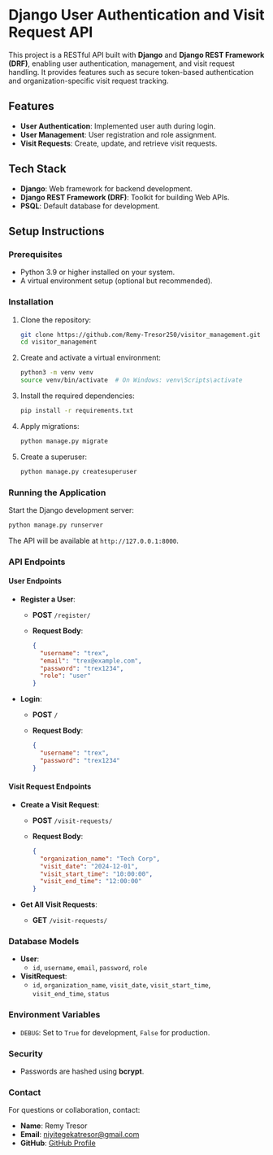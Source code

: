 # Django User Authentication and Visit Request API

This project is a RESTful API built with **Django** and **Django REST Framework (DRF)**, enabling user authentication, management, and visit request handling. It provides features such as secure token-based authentication and organization-specific visit request tracking.

## Features

- **User Authentication**: Implemented user auth during login.
- **User Management**: User registration and role assignment.
- **Visit Requests**: Create, update, and retrieve visit requests.

## Tech Stack

- **Django**: Web framework for backend development.
- **Django REST Framework (DRF)**: Toolkit for building Web APIs.
- **PSQL**: Default database for development.

## Setup Instructions

### Prerequisites

- Python 3.9 or higher installed on your system.
- A virtual environment setup (optional but recommended).

### Installation

1. Clone the repository:

   ```bash
   git clone https://github.com/Remy-Tresor250/visitor_management.git
   cd visitor_management
   ```

2. Create and activate a virtual environment:

   ```bash
   python3 -m venv venv
   source venv/bin/activate  # On Windows: venv\Scripts\activate
   ```

3. Install the required dependencies:

   ```bash
   pip install -r requirements.txt
   ```

4. Apply migrations:

   ```bash
   python manage.py migrate
   ```

5. Create a superuser:

   ```bash
   python manage.py createsuperuser
   ```

### Running the Application

Start the Django development server:

```bash
python manage.py runserver
```

The API will be available at `http://127.0.0.1:8000`.

### API Endpoints

#### User Endpoints

- **Register a User**:
  - **POST** `/register/`
  - **Request Body**:

    ```json
    {
      "username": "trex",
      "email": "trex@example.com",
      "password": "trex1234",
      "role": "user"
    }
    ```

- **Login**:
  - **POST** `/`
  - **Request Body**:

    ```json
    {
      "username": "trex",
      "password": "trex1234"
    }
    ```

#### Visit Request Endpoints

- **Create a Visit Request**:
  - **POST** `/visit-requests/`
  - **Request Body**:

    ```json
    {
      "organization_name": "Tech Corp",
      "visit_date": "2024-12-01",
      "visit_start_time": "10:00:00",
      "visit_end_time": "12:00:00"
    }
    ```

- **Get All Visit Requests**:
  - **GET** `/visit-requests/`

### Database Models

- **User**:
  - `id`, `username`, `email`, `password`, `role`
- **VisitRequest**:
  - `id`, `organization_name`, `visit_date`, `visit_start_time`, `visit_end_time`, `status`

### Environment Variables

- `DEBUG`: Set to `True` for development, `False` for production.

### Security

- Passwords are hashed using **bcrypt**.

### Contact

For questions or collaboration, contact:

- **Name**: Remy Tresor
- **Email**: niyitegekatresor@gmail.com
- **GitHub**: [GitHub Profile](https://github.com/Remy-Tresor250)
